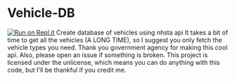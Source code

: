 # Vehicle-DB
 [![Run on Repl.it](https://repl.it/badge/github/jetstream/Vehicle-DB)](https://repl.it/github/jetstream0/Vehicle-DB)
Create database of vehicles using nhsta api 
It takes a bit of time to get all the vehicles (A LONG TIME), so I suggest you only fetch the vehicle types you need.
Thank you government agency for making this cool api. 
Also, please open an issue if something is broken.
This project is licensed under the unlicense, which means you can do anything with this code, but I'll be thankful if you credit me.
